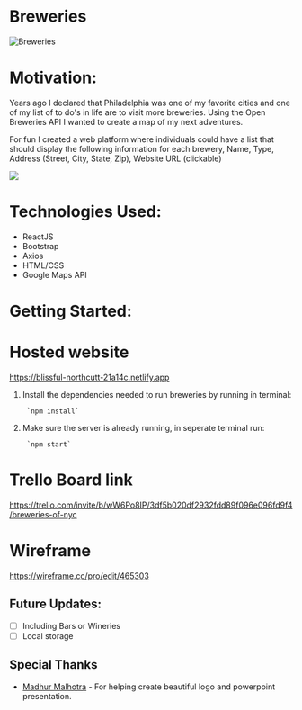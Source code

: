 # Breweries

![Breweries]()




# Motivation:
Years ago I declared that Philadelphia was one of my favorite cities and one of my list of to do's in life are to visit more breweries.  Using the Open Breweries API I wanted to create a map of my next adventures. 


For fun I created a web platform where individuals could have a list that should display the following information for each brewery, Name, Type, Address (Street, City, State, Zip), Website URL (clickable)





![](https://media.giphy.com/media/2C05Ldv9CgcSWJkT5H/giphy.gif?cid=790b7611ed3a3e109c22089c931f85f4eb47dba3291ae444&rid=giphy.gif&ct=g)


# Technologies Used:
- ReactJS
- Bootstrap
- Axios
- HTML/CSS
- Google Maps API

# Getting Started:
# Hosted website
https://blissful-northcutt-21a14c.netlify.app

1. Install the dependencies needed to run breweries by running in terminal:

        `npm install`

2. Make sure the server is already running, in seperate terminal run:
 
        `npm start`
        
# Trello Board link
https://trello.com/invite/b/wW6Po8IP/3df5b020df2932fdd89f096e096fd9f4/breweries-of-nyc

# Wireframe 
https://wireframe.cc/pro/edit/465303  
## Future Updates:

- [ ] Including Bars or Wineries
- [ ] Local storage

## Special Thanks
* [Madhur Malhotra](https://www.linkedin.com/in/madhurxyz/) - For helping create beautiful logo and powerpoint presentation.

